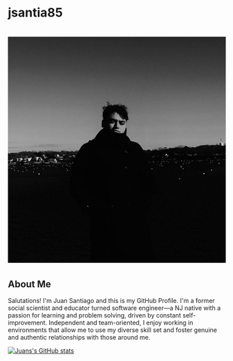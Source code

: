 # jsantia85
# ![Profile Pic](imgs/juan.jpg) 

## About Me
Salutations! I'm Juan Santiago and this is my GitHub Profile. I'm a former social scientist and educator turned software engineer—a NJ native with a passion for learning and problem solving, driven by constant self-improvement. Independent and team-oriented, I enjoy working in environments that allow me to use my diverse skill set and foster genuine and authentic relationships with those around me.

[![Juans's GitHub stats](https://github-readme-stats.vercel.app/api?username=jsantia85)](https://github.com/anuraghazra/github-readme-stats)